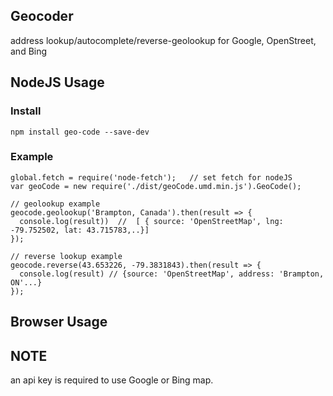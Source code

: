 Geocoder
---------
address lookup/autocomplete/reverse-geolookup for Google, OpenStreet, and Bing

## NodeJS Usage

### Install
    npm install geo-code --save-dev

### Example
    global.fetch = require('node-fetch');   // set fetch for nodeJS
    var geoCode = new require('./dist/geoCode.umd.min.js').GeoCode();

    // geolookup example
    geocode.geolookup('Brampton, Canada').then(result => {
      console.log(result))  //  [ { source: 'OpenStreetMap', lng: -79.752502, lat: 43.715783,..}]
    });
    
    // reverse lookup example
    geocode.reverse(43.653226, -79.3831843).then(result => {
      console.log(result) // {source: 'OpenStreetMap', address: 'Brampton, ON'...}
    });
    
## Browser Usage



## NOTE
an api key is required to use Google or Bing map.



